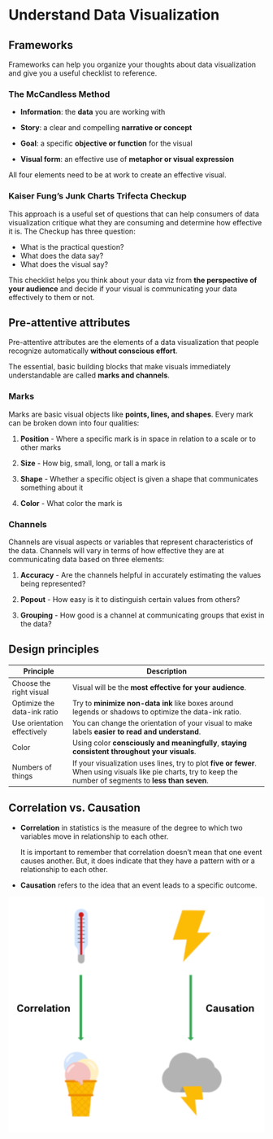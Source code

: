 # Understand Data Visualization

## Frameworks

Frameworks can help you organize your thoughts about data visualization and give you a useful checklist to reference.

### The McCandless Method

- **Information**: the **data** you are working with

- **Story**: a clear and compelling **narrative or concept**

- **Goal**: a specific **objective or function** for the visual

- **Visual form**: an effective use of **metaphor or visual expression**

All four elements need to be at work to create an effective visual.

### Kaiser Fung’s Junk Charts Trifecta Checkup

This approach is a useful set of questions that can help consumers of data visualization critique what they are consuming and determine how effective it is. The Checkup has three question:

- What is the practical question?
- What does the data say?
- What does the visual say?

This checklist helps you think about your data viz from **the perspective of your audience** and decide if your visual is communicating your data effectively to them or not.

## Pre-attentive attributes

Pre-attentive attributes are the elements of a data visualization that people recognize automatically **without conscious effort**.

The essential, basic building blocks that make visuals immediately understandable are called **marks and channels**.

### Marks

M​arks are basic visual objects like **points, lines, and shapes**. Every mark can be broken down into four qualities:

1. **Position** - Where a specific mark is in space in relation to a scale or to other marks

2. **Size** - How big, small, long, or tall a mark is

3. **Shape** - Whether a specific object is given a shape that communicates something about it

4. **Color** - What color the mark is

### Channels

C​hannels are visual aspects or variables that represent characteristics of the data. Channels will vary in terms of how effective they are at communicating data based on three elements:

1. **Accuracy** - Are the channels helpful in accurately estimating the values being represented?

2. **Popout** - How easy is it to distinguish certain values from others?

3. **Grouping** - How good is a channel at communicating groups that exist in the data?

## Design principles

| Principle                   | Description                                                                                                                                                     |
| --------------------------- | --------------------------------------------------------------------------------------------------------------------------------------------------------------- |
| Choose the right visual     | Visual will be the **most effective for your audience**.                                                                                                        |
| Optimize the data-ink ratio | Try to **minimize non-data ink** like boxes around legends or shadows to optimize the data-ink ratio.                                                           |
| Use orientation effectively | You can change the orientation of your visual to make labels **easier to read and understand**.                                                                 |
| Color                       | Using color **consciously and meaningfully**, **staying consistent throughout your visuals**.                                                                   |
| Numbers of things           | If your visualization uses lines, try to plot **five or fewer**. When using visuals like pie charts, try to keep the number of segments to **less than seven**. |

## Correlation vs. Causation

- **Correlation** in statistics is the measure of the degree to which two variables move in relationship to each other.

  It is important to remember that correlation doesn’t mean that one event causes another. But, it does indicate that they have a pattern with or a relationship to each other.

- **Causation** refers to the idea that an event leads to a specific outcome.

![correlation-causation](./images/correlation-causation.png)
